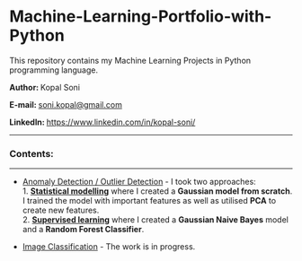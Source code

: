 # Machine-Learning-Portfolio-with-Python
This repository contains my Machine Learning Projects in Python programming language.

<b>Author: </b>Kopal Soni

<b>E-mail: </b>soni.kopal@gmail.com

<b>LinkedIn: </b>https://www.linkedin.com/in/kopal-soni/

***
### Contents:
***

* [Anomaly Detection / Outlier Detection](https://github.com/ksoni5/Anomaly-Detection) - I took two approaches: <br>1. <b>[Statistical modelling](https://github.com/kopalsoni/Anomaly-Detection/blob/master/Statistical%20approach%20-%20Gaussian%20Model%20from%20scratch.ipynb)</b> where I created a <b>Gaussian model from scratch</b>. I trained the model with important features as well as utilised <b>PCA</b> to create new features.<br>2. <b>[Supervised learning](https://github.com/kopalsoni/Anomaly-Detection/blob/master/Supervised%20Learning%20-%20Gaussian%20NB%20and%20Random%20Forest.ipynb)</b> where I created a <b>Gaussian Naive Bayes</b> model and a <b>Random Forest Classifier</b>.


* [Image Classification](https://github.com/kopalsoni/Image-Recognition) - The work is in progress.
